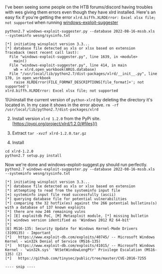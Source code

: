 I've been seeing some people on the HTB forums/discord having troubles with wes giving them errors even though they have xlrd installed. Here's an easy fix if you're getting the error `xlrd.biffh.XLRDError: Excel xlsx file; not supported` when running [windows-exploit-suggester](https://github.com/AonCyberLabs/Windows-Exploit-Suggester)

`python2.7 windows-exploit-suggester.py --database 2022-08-16-mssb.xls --systeminfo wesng/sysinfo.txt`
```
[*] initiating winsploit version 3.3...
[*] database file detected as xls or xlsx based on extension
Traceback (most recent call last):
  File "windows-exploit-suggester.py", line 1639, in <module>
    main()
  File "windows-exploit-suggester.py", line 414, in main
    wb = xlrd.open_workbook(ARGS.database)
  File "/usr/local/lib/python2.7/dist-packages/xlrd/__init__.py", line 170, in open_workbook
    raise XLRDError(FILE_FORMAT_DESCRIPTIONS[file_format]+'; not supported')
xlrd.biffh.XLRDError: Excel xlsx file; not supported
```

1)Uninstall the current version of `python-xlrd` by deleting the directory it's located in. In my case it shows in the error above. 
`rm -rf /usr/local/lib/python2.7/dist-packages/xlrd`

2) Install version `xlrd 1.2.0` from the PyPi site.
[https://pypi.org/project/xlrd/1.2.0/#files]()

3) Extract
`tar -xvzf xlrd-1.2.0.tar.gz`

4) Install
```
cd xlrd-1.2.0
python2.7 setup.py install
```

Now we're done and windows-exploit-suggest.py should run perfectly.
`python2.7 windows-exploit-suggester.py --database 2022-08-16-mssb.xls --systeminfo wesng/sysinfo.txt`
```
[*] initiating winsploit version 3.3...
[*] database file detected as xls or xlsx based on extension
[*] attempting to read from the systeminfo input file
[+] systeminfo input file read successfully (ascii)
[*] querying database file for potential vulnerabilities
[*] comparing the 32 hotfix(es) against the 266 potential bulletins(s) with a database of 137 known exploits
[*] there are now 246 remaining vulns
[+] [E] exploitdb PoC, [M] Metasploit module, [*] missing bulletin
[+] windows version identified as 'Windows 2012 R2 64-bit'
[*] 
[E] MS16-135: Security Update for Windows Kernel-Mode Drivers (3199135) - Important
[*]   https://www.exploit-db.com/exploits/40745/ -- Microsoft Windows Kernel - win32k Denial of Service (MS16-135)
[*]   https://www.exploit-db.com/exploits/41015/ -- Microsoft Windows Kernel - 'win32k.sys' 'NtSetWindowLongPtr' Privilege Escalation (MS16-135) (2)
[*]   https://github.com/tinysec/public/tree/master/CVE-2016-7255

---- snip ----

```
